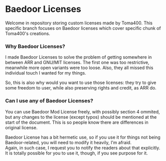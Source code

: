 # Baedoor Licenses
Welcome in repository storing custom licenses made by Toma400. This specific
branch focuses on Baedoor licenses which cover specific chunk of Toma400's
creations.

### Why Baedoor Licenses?
I made Baedoor Licenses to solve the problem of getting somewhere in between
ARR and GNU/MIT licenses. The first one was too restrictive, meanwhile more
open variants were too loose. Also, they all missed this individual touch
I wanted for my things.

So, this is also why would you want to use those licenses: they try to give
some freedom to user, while also preserving rights and credit, as ARR do.

### Can I use any of Baedoor Licenses?
You can use Baedoor Mod License freely, with possibly section 4 ommited, but
any changes to the license (except typos) should be mentioned at the start
of the document. This is so people know there are differences in original
license.

Baedoor License has a bit hermetic use, so if you use it for things not being
Baedoor-related, you will need to modify it heavily, I'm afraid.  
Again, in such case, I request you to notify the readers about that explicitly.  
It is totally possible for you to use it, though, if you see purpose for it.
